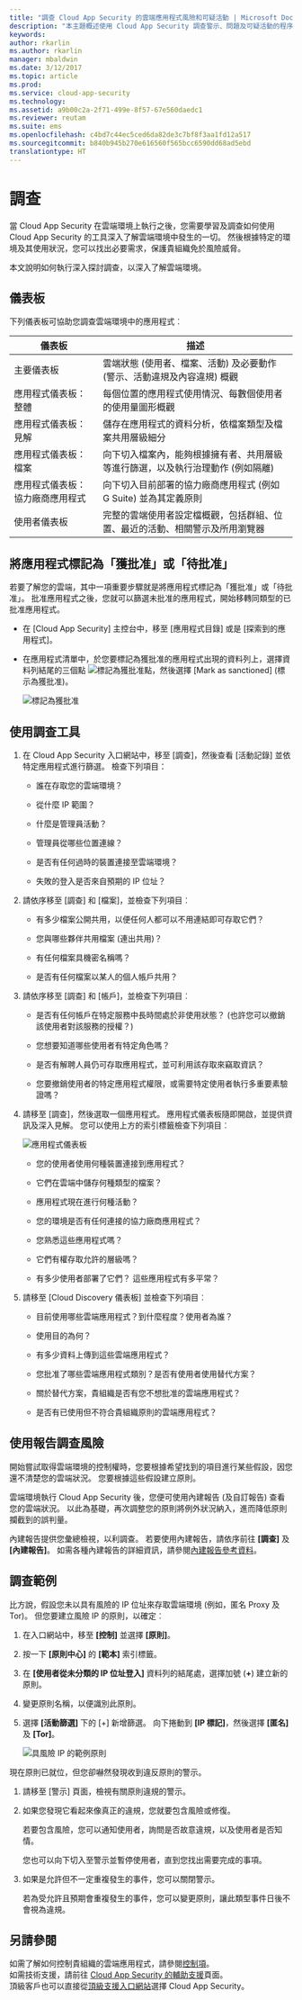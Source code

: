 ```yaml
---
title: "調查 Cloud App Security 的雲端應用程式風險和可疑活動 | Microsoft Docs"
description: "本主題概述使用 Cloud App Security 調查警示、問題及可疑活動的程序。"
keywords: 
author: rkarlin
ms.author: rkarlin
manager: mbaldwin
ms.date: 3/12/2017
ms.topic: article
ms.prod: 
ms.service: cloud-app-security
ms.technology: 
ms.assetid: a9b00c2a-2f71-499e-8f57-67e560daedc1
ms.reviewer: reutam
ms.suite: ems
ms.openlocfilehash: c4bd7c44ec5ced6da82de3c7bf8f3aa1fd12a517
ms.sourcegitcommit: b840b945b270e616560f565bcc6590dd68ad5ebd
translationtype: HT
---
```

# <a name="investigate"></a>調查
當 Cloud App Security 在雲端環境上執行之後，您需要學習及調查如何使用 Cloud App Security 的工具深入了解雲端環境中發生的一切。 然後根據特定的環境及其使用狀況，您可以找出必要需求，保護貴組織免於風險威脅。

本文說明如何執行深入探討調查，以深入了解雲端環境。  

## <a name="dashboards"></a>儀表板  
下列儀表板可協助您調查雲端環境中的應用程式︰  

|儀表板|描述|  
|---------------|-----------------|  
|主要儀表板|雲端狀態 (使用者、檔案、活動) 及必要動作 (警示、活動違規及內容違規) 概觀|  
|應用程式儀表板：整體|每個位置的應用程式使用情況、每數個使用者的使用量圖形概觀|  
|應用程式儀表板：見解|儲存在應用程式的資料分析，依檔案類型及檔案共用層級細分|  
|應用程式儀表板：檔案|向下切入檔案內，能夠根據擁有者、共用層級等進行篩選，以及執行治理動作 (例如隔離)|  
|應用程式儀表板：協力廠商應用程式|向下切入目前部署的協力廠商應用程式 (例如 G Suite) 並為其定義原則|  
|使用者儀表板|完整的雲端使用者設定檔概觀，包括群組、位置、最近的活動、相關警示及所用瀏覽器|  

##  <a name="sanctionapp"></a>將應用程式標記為「獲批准」或「待批准」  
若要了解您的雲端，其中一項重要步驟就是將應用程式標記為「獲批准」或「待批准」。 批准應用程式之後，您就可以篩選未批准的應用程式，開始移轉同類型的已批准應用程式。  

-   在 [Cloud App Security] 主控台中，移至 [應用程式目錄] 或是 [探索到的應用程式]。  

-   在應用程式清單中，於您要標記為獲批准的應用程式出現的資料列上，選擇資料列結尾的三個點 ![標記為獲批准點](./media/sanction-three-dots.png "標記為獲批准點")，然後選擇 [Mark as sanctioned] (標示為獲批准)。  

     ![標記為獲批准](./media/mark-as-sanctioned.png "標記為獲批准")  


## <a name="use-the-investigation-tools"></a>使用調查工具  

1.  在 Cloud App Security 入口網站中，移至 [調查]，然後查看 [活動記錄] 並依特定應用程式進行篩選。 檢查下列項目：  

    -   誰在存取您的雲端環境？  

    -   從什麼 IP 範圍？  

    -   什麼是管理員活動？  

    -   管理員從哪些位置連線？  

    -   是否有任何過時的裝置連接至雲端環境？  

    -   失敗的登入是否來自預期的 IP 位址？  

2.  請依序移至 [調查] 和 [檔案]，並檢查下列項目︰  

    -   有多少檔案公開共用，以便任何人都可以不用連結即可存取它們？  

    -   您與哪些夥伴共用檔案 (連出共用)？  

    -   有任何檔案具機密名稱嗎？  

    -   是否有任何檔案以某人的個人帳戶共用？  

3.  請依序移至 [調查] 和 [帳戶]，並檢查下列項目︰  

    -   是否有任何帳戶在特定服務中長時間處於非使用狀態？ (也許您可以撤銷該使用者對該服務的授權？)  

    -   您想要知道哪些使用者有特定角色嗎？  

    -   是否有解聘人員仍可存取應用程式，並可利用該存取來竊取資訊？  

    -   您要撤銷使用者的特定應用程式權限，或需要特定使用者執行多重要素驗證嗎？  

4.  請移至 [調查]，然後選取一個應用程式。 應用程式儀表板隨即開啟，並提供資訊及深入見解。 您可以使用上方的索引標籤檢查下列項目︰  

     ![應用程式儀表板](./media/investigate-app.png "調查應用程式")  

    -   您的使用者使用何種裝置連接到應用程式？  

    -   它們在雲端中儲存何種類型的檔案？  

    -   應用程式現在進行何種活動？  

    -   您的環境是否有任何連接的協力廠商應用程式？  

    -   您熟悉這些應用程式嗎？  

    -   它們有權存取允許的層級嗎？  

    -   有多少使用者部署了它們？ 這些應用程式有多平常？  

5.  請移至 [Cloud Discovery 儀表板] 並檢查下列項目︰  

    -   目前使用哪些雲端應用程式？到什麼程度？使用者為誰？  

    -   使用目的為何？  

    -   有多少資料上傳到這些雲端應用程式？  

    -   您批准了哪些雲端應用程式類別？是否有使用者使用替代方案？  

    -   關於替代方案，貴組織是否有您不想批准的雲端應用程式？  

    -   是否有已使用但不符合貴組織原則的雲端應用程式？  

## <a name="use-reports-to-investigate-risk"></a>使用報告調查風險  
開始嘗試取得雲端環境的控制權時，您要根據希望找到的項目進行某些假設，因您還不清楚您的雲端狀況。 您要根據這些假設建立原則。

雲端環境執行 Cloud App Security 後，您便可使用內建報告 (及自訂報告) 查看您的雲端狀況。 以此為基礎，再次調整您的原則將例外狀況納入，進而降低原則攔截到的誤判量。  

內建報告提供您彙總檢視，以利調查。 若要使用內建報告，請依序前往 **[調查]** 及 **[內建報告]**。 如需各種內建報告的詳細資訊，請參閱[內建報告參考資料](built-in-report-reference.md)。  

## <a name="sample-investigation"></a>調查範例  
比方說，假設您未以具有風險的 IP 位址來存取雲端環境 (例如，匿名 Proxy 及 Tor)。 但您要建立風險 IP 的原則，以確定︰  

1.  在入口網站中，移至 **[控制]** 並選擇 **[原則]**。  

2.  按一下 **[原則中心]** 的 **[範本]** 索引標籤。  

3.  在 **[使用者從未分類的 IP 位址登入]** 資料列的結尾處，選擇加號 (**+**) 建立新的原則。  

4.  變更原則名稱，以便識別此原則。  

5.  選擇 **[活動篩選]** 下的 [+] 新增篩選。 向下捲動到 **[IP 標記]**，然後選擇 **[匿名]** 及 **[Tor]**。  

     ![具風險 IP 的範例原則](./media/example-policy-risky-ips.png "具風險 IP 範例原則")  

現在原則已就位，但您卻嚇然發現收到違反原則的警示。  

1.  請移至 [警示] 頁面，檢視有關原則違規的警示。  

2.  如果您發現它看起來像真正的違規，您就要包含風險或修復。  

     若要包含風險，您可以通知使用者，詢問是否故意違規，以及使用者是否知情。  

     您也可以向下切入至警示並暫停使用者，直到您找出需要完成的事項。  

3.  如果是允許但不一定重複發生的事件，您可以關閉警示。  

     若為受允許且預期會重複發生的事件，您可以變更原則，讓此類型事件日後不會視為違規。  

## <a name="see-also"></a>另請參閱  
如需了解如何控制貴組織的雲端應用程式，請參閱[控制項](control.md)。   
如需技術支援，請前往 [Cloud App Security 的輔助支援](http://support.microsoft.com/oas/default.aspx?prid=16031)頁面。  
頂級客戶也可以直接從[頂級支援入口網站](https://premier.microsoft.com/)選擇 Cloud App Security。  
